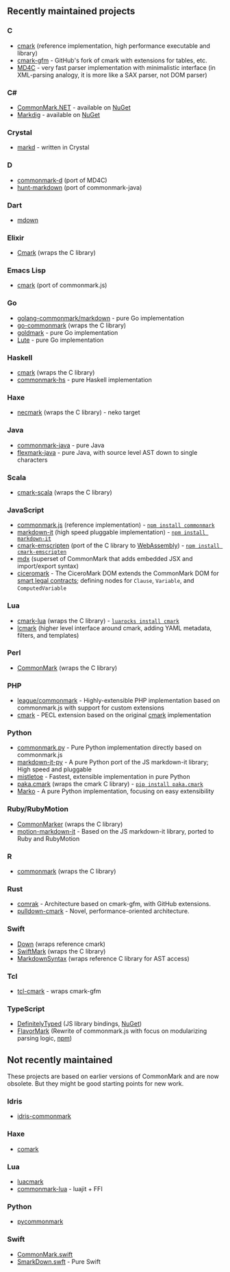 ## Recently maintained projects

### C

- [cmark](https://github.com/commonmark/cmark) (reference
  implementation, high performance executable and library)
- [cmark-gfm](https://github.com/github/cmark) - GitHub's fork of cmark with extensions for tables, etc.
- [MD4C](https://github.com/mity/md4c) - very fast parser implementation with minimalistic interface (in XML-parsing analogy, it is more like a SAX parser, not DOM parser)

### C# ###

- [CommonMark.NET](https://github.com/Knagis/CommonMark.NET) - available on [NuGet](https://www.nuget.org/packages/CommonMark.NET/)
- [Markdig](https://github.com/lunet-io/markdig) - available on [NuGet](https://www.nuget.org/packages/Markdig/)

### Crystal

- [markd](https://github.com/icyleaf/markd) - written in Crystal

### D

- [commonmark-d](https://github.com/p0nce/commonmark-d) (port of MD4C)
- [hunt-markdown](https://github.com/huntlabs/hunt-markdown) (port of commonmark-java)

### Dart

- [mdown](https://github.com/dikmax/mdown)

### Elixir

- [Cmark](https://github.com/asaaki/cmark.ex) (wraps the C library)

### Emacs Lisp

- [cmark](https://github.com/taku0/cmark-el) (port of commonmark.js)

### Go

- [golang-commonmark/markdown](https://gitlab.com/golang-commonmark/markdown) - pure Go implementation
- [go-commonmark](https://github.com/rhinoman/go-commonmark) (wraps the C library)
- [goldmark](https://github.com/yuin/goldmark) - pure Go implementation
- [Lute](https://github.com/88250/lute) - pure Go implementation

### Haskell

- [cmark](http://hackage.haskell.org/package/cmark) (wraps the C library)
- [commonmark-hs](https://github.com/jgm/commonmark-hs) - pure Haskell implementation

### Haxe

- [necmark](https://github.com/ConstNW/necmark) (wraps the C library) - neko target

### Java

- [commonmark-java](https://github.com/atlassian/commonmark-java) - pure Java
- [flexmark-java](https://github.com/vsch/flexmark-java) - pure Java, with source level AST down to single characters

### Scala

- [cmark-scala](https://github.com/sparsetech/cmark-scala) (wraps the C library)

### JavaScript

- [commonmark.js](https://github.com/jgm/commonmark.js) (reference
  implementation) - [`npm install commonmark`](https://www.npmjs.org/package/commonmark)
- [markdown-it](https://github.com/markdown-it/markdown-it) (high speed pluggable implementation) - [`npm install markdown-it`](https://www.npmjs.org/package/markdown-it)
- [cmark-emscripten](https://github.com/mvasilkov/cmark-emscripten) (port of the C library to [WebAssembly](https://developer.mozilla.org/en-US/docs/WebAssembly)) - [`npm install cmark-emscripten`](https://www.npmjs.com/package/cmark-emscripten)
- [mdx](https://github.com/mdx-js/mdx) (superset of CommonMark that adds embedded JSX and import/export syntax)
- [ciceromark](https://github.com/accordproject/markdown-transform) - The CiceroMark DOM extends the CommonMark DOM for [smart legal contracts](www.accordproject.org); defining nodes for `Clause`, `Variable`, and `ComputedVariable`  

### Lua

- [cmark-lua](https://github.com/jgm/cmark-lua) (wraps the C library) - [`luarocks install cmark`](https://luarocks.org/modules/jgm/cmark)
- [lcmark](https://github.com/jgm/lcmark) (higher level interface around cmark, adding YAML metadata, filters, and templates)

### Perl

- [CommonMark](https://metacpan.org/release/CommonMark) (wraps the C library)

### PHP

- [league/commonmark](http://commonmark.thephpleague.com/) - Highly-extensible PHP implementation based on commonmark.js with support for custom extensions
- [cmark](http://docs.php.net/cmark) - PECL extension based on the original [cmark](https://github.com/jgm/cmark) implementation

### Python

- [commonmark.py](https://github.com/rtfd/commonmark.py) - Pure Python implementation directly based on commonmark.js
- [markdown-it-py](https://github.com/ExecutableBookProject/markdown-it-py) - A pure Python port of the JS markdown-it library; High speed and pluggable
- [mistletoe](https://github.com/miyuchina/mistletoe) - Fastest, extensible implementation in pure Python
- [paka.cmark](https://github.com/PavloKapyshin/paka.cmark) (wraps the cmark C
library) - [`pip install paka.cmark`](https://pypi.python.org/pypi/paka.cmark)
- [Marko](https://github.com/frostming/marko) - A pure Python implementation, focusing on easy extensibility

### Ruby/RubyMotion

- [CommonMarker](https://github.com/gjtorikian/commonmarker) (wraps the C library)
- [motion-markdown-it](https://github.com/digitalmoksha/motion-markdown-it/) - Based on the JS markdown-it library, ported to Ruby and RubyMotion

### R

 - [commonmark](http://cran.r-project.org/package=commonmark) (wraps the C library)

### Rust

 - [comrak](https://github.com/kivikakk/comrak) - Architecture based on cmark-gfm, with GitHub extensions.
 - [pulldown-cmark](https://github.com/google/pulldown-cmark) - Novel, performance-oriented architecture.

### Swift

  - [Down](https://github.com/iwasrobbed/Down) (wraps reference cmark)
  - [SwiftMark](https://github.com/Pyroh/SwiftMark) (wraps the C library)
  - [MarkdownSyntax](https://github.com/hebertialmeida/MarkdownSyntax) (wraps reference C library for AST access)

### Tcl

  - [tcl-cmark](https://github.com/apnadkarni/tcl-cmark) - wraps cmark-gfm

### TypeScript

  - [DefinitelyTyped](https://github.com/DefinitelyTyped/DefinitelyTyped) (JS library bindings, [NuGet](https://www.nuget.org/packages/commonmark.TypeScript.DefinitelyTyped))
  - [FlavorMark](https://github.com/AnyhowStep/flavormark) (Rewrite of commonmark.js with focus on modularizing parsing logic, [npm](https://www.npmjs.com/package/flavormark))


## Not recently maintained

These projects are based on earlier versions of CommonMark and are now obsolete.  But they might be good starting points for new work.

### Idris

- [idris-commonmark](https://github.com/soimort/idris-commonmark)

### Haxe

- [comark](https://github.com/ConstNW/comark)

### Lua

- [luacmark](https://github.com/jgm/luacmark)
- [commonmark-lua](https://github.com/jgm/commonmark-lua) - luajit + FFI

### Python

- [pycommonmark](https://github.com/bpabel/pycommonmark)


### Swift

- [CommonMark.swift](https://github.com/bnickel/CommonMark.swift)
- [SmarkDown.swft](https://github.com/SwiftStudies/SmarkDown) - Pure Swift